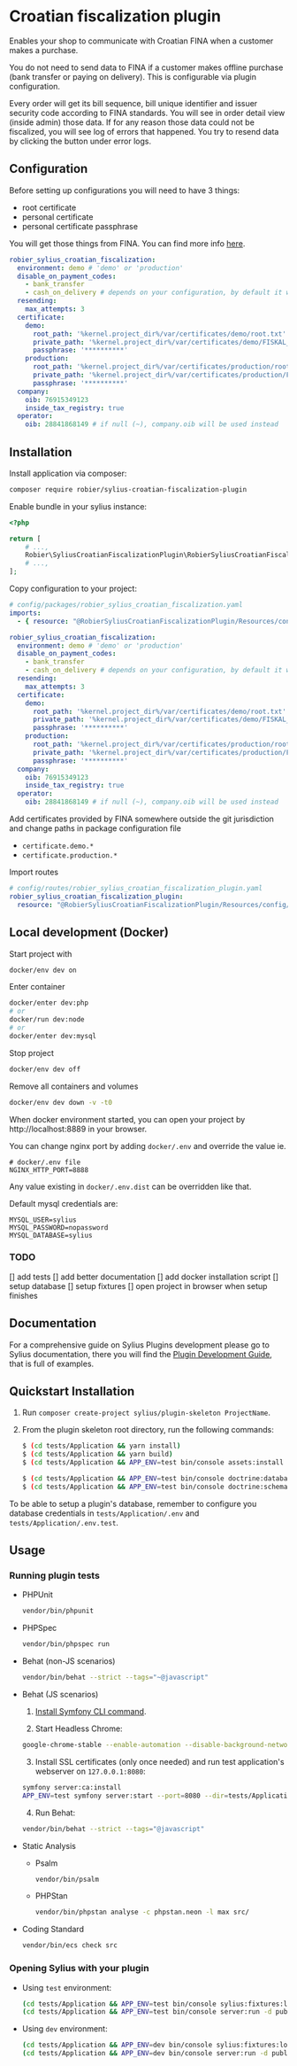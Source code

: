 # Croatian fiscalization plugin

Enables your shop to communicate with Croatian FINA when a customer makes a purchase.

You do not need to send data to FINA if a customer makes offline purchase (bank transfer or paying on delivery).
This is configurable via plugin configuration.

Every order will get its bill sequence, bill unique identifier and issuer security code according to FINA standards.
You will see in order detail view (inside admin) those data. If for any reason those data
could not be fiscalized, you will see log of errors that happened. You try to resend data by
clicking the button under error logs. 

## Configuration

Before setting up configurations you will need to have 3 things:
- root certificate
- personal certificate
- personal certificate passphrase

You will get those things from FINA. You can find more info [here](https://github.com/robier/fiscalization).

```yaml
robier_sylius_croatian_fiscalization:
  environment: demo # 'demo' or 'production'
  disable_on_payment_codes:
    - bank_transfer
    - cash_on_delivery # depends on your configuration, by default it will be applied to all payment types 
  resending:
    max_attempts: 3
  certificate:
    demo:
      root_path: '%kernel.project_dir%/var/certificates/demo/root.txt'
      private_path: '%kernel.project_dir%/var/certificates/demo/FISKAL_1.p12'
      passphrase: '**********'
    production:
      root_path: '%kernel.project_dir%/var/certificates/production/root.txt'
      private_path: '%kernel.project_dir%/var/certificates/production/FISKAL_1.p12'
      passphrase: '**********'
  company:
    oib: 76915349123
    inside_tax_registry: true
  operator:
    oib: 28841868149 # if null (~), company.oib will be used instead
```

## Installation

Install application via composer:
```bash
composer require robier/sylius-croatian-fiscalization-plugin
```

Enable bundle in your sylius instance:
```php
<?php

return [
    # ...,
    Robier\SyliusCroatianFiscalizationPlugin\RobierSyliusCroatianFiscalizationPlugin::class => ['all' => true],
    # ...,
];
```

Copy configuration to your project:
```yaml
# config/packages/robier_sylius_croatian_fiscalization.yaml
imports:
  - { resource: "@RobierSyliusCroatianFiscalizationPlugin/Resources/config/config.yaml" }

robier_sylius_croatian_fiscalization:
  environment: demo # 'demo' or 'production'
  disable_on_payment_codes:
    - bank_transfer
    - cash_on_delivery # depends on your configuration, by default it will be applied to all payment types 
  resending:
    max_attempts: 3
  certificate:
    demo:
      root_path: '%kernel.project_dir%/var/certificates/demo/root.txt'
      private_path: '%kernel.project_dir%/var/certificates/demo/FISKAL_1.p12'
      passphrase: '**********'
    production:
      root_path: '%kernel.project_dir%/var/certificates/production/root.txt'
      private_path: '%kernel.project_dir%/var/certificates/production/FISKAL_1.p12'
      passphrase: '**********'
  company:
    oib: 76915349123
    inside_tax_registry: true
  operator:
    oib: 28841868149 # if null (~), company.oib will be used instead
```

Add certificates provided by FINA somewhere outside the git jurisdiction and change paths in package configuration file
- `certificate.demo.*`
- `certificate.production.*`

Import routes
```yaml
# config/routes/robier_sylius_croatian_fiscalization_plugin.yaml
robier_sylius_croatian_fiscalization_plugin:
  resource: "@RobierSyliusCroatianFiscalizationPlugin/Resources/config/routing.yaml"
```

## Local development (Docker)

Start project with

```bash
docker/env dev on
```

Enter container

```bash
docker/enter dev:php
# or
docker/run dev:node
# or
docker/enter dev:mysql
```

Stop project

```bash
docker/env dev off
```

Remove all containers and volumes

```bash
docker/env dev down -v -t0
```

When docker environment started, you can open your project by http://localhost:8889 in your browser.

You can change nginx port by adding `docker/.env` and override the value ie.
```dotenv
# docker/.env file
NGINX_HTTP_PORT=8888
```
Any value existing in `docker/.env.dist` can be overridden like that.

Default mysql credentials are:
```dotenv
MYSQL_USER=sylius
MYSQL_PASSWORD=nopassword
MYSQL_DATABASE=sylius
```

### TODO
[] add tests
[] add better documentation
[] add docker installation script
    [] setup database
    [] setup fixtures
    [] open project in browser when setup finishes

## Documentation

For a comprehensive guide on Sylius Plugins development please go to Sylius documentation,
there you will find the <a href="https://docs.sylius.com/en/latest/plugin-development-guide/index.html">Plugin Development Guide</a>, that is full of examples.

## Quickstart Installation

1. Run `composer create-project sylius/plugin-skeleton ProjectName`.

2. From the plugin skeleton root directory, run the following commands:

    ```bash
    $ (cd tests/Application && yarn install)
    $ (cd tests/Application && yarn build)
    $ (cd tests/Application && APP_ENV=test bin/console assets:install public)
    
    $ (cd tests/Application && APP_ENV=test bin/console doctrine:database:create)
    $ (cd tests/Application && APP_ENV=test bin/console doctrine:schema:create)
    ```

To be able to setup a plugin's database, remember to configure you database credentials in `tests/Application/.env` and `tests/Application/.env.test`.

## Usage

### Running plugin tests

  - PHPUnit

    ```bash
    vendor/bin/phpunit
    ```

  - PHPSpec

    ```bash
    vendor/bin/phpspec run
    ```

  - Behat (non-JS scenarios)

    ```bash
    vendor/bin/behat --strict --tags="~@javascript"
    ```

  - Behat (JS scenarios)
 
    1. [Install Symfony CLI command](https://symfony.com/download).
 
    2. Start Headless Chrome:
    
      ```bash
      google-chrome-stable --enable-automation --disable-background-networking --no-default-browser-check --no-first-run --disable-popup-blocking --disable-default-apps --allow-insecure-localhost --disable-translate --disable-extensions --no-sandbox --enable-features=Metal --headless --remote-debugging-port=9222 --window-size=2880,1800 --proxy-server='direct://' --proxy-bypass-list='*' http://127.0.0.1
      ```
    
    3. Install SSL certificates (only once needed) and run test application's webserver on `127.0.0.1:8080`:
    
      ```bash
      symfony server:ca:install
      APP_ENV=test symfony server:start --port=8080 --dir=tests/Application/public --daemon
      ```
    
    4. Run Behat:
    
      ```bash
      vendor/bin/behat --strict --tags="@javascript"
      ```
    
  - Static Analysis
  
    - Psalm
    
      ```bash
      vendor/bin/psalm
      ```
      
    - PHPStan
    
      ```bash
      vendor/bin/phpstan analyse -c phpstan.neon -l max src/  
      ```

  - Coding Standard
  
    ```bash
    vendor/bin/ecs check src
    ```

### Opening Sylius with your plugin

- Using `test` environment:

    ```bash
    (cd tests/Application && APP_ENV=test bin/console sylius:fixtures:load)
    (cd tests/Application && APP_ENV=test bin/console server:run -d public)
    ```
    
- Using `dev` environment:

    ```bash
    (cd tests/Application && APP_ENV=dev bin/console sylius:fixtures:load)
    (cd tests/Application && APP_ENV=dev bin/console server:run -d public)
    ```
